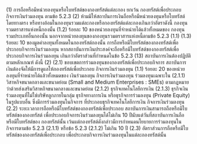 (1) การถือหรือมีหน่วยลงทุนหรือใบทรัสต์ของกองทรัสต์แต่ละกอง ยกเว้น
กองทรัสต์เพื่อประกอบกิจการเงินร่วมลงทุน ตามข้อ 5.2.3 (2)
ห้ามมิให้สถาบันการเงินถือหรือมีหน่วยลงทุนหรือใบทรัสต์ โดยทางตรง
หรือทางอ้อมในกองทุนรวมแต่ละกองหรือกองทรัสต์แต่ละกองเกินกว่าอัตราดังนี้
กองทุนรวมตราสารแห่งหนี้กองนั้น
(1.2) ร้อยละ 10 ของหน่วยลงทุนที่จำหน่ายได้แล้วทั้งหมดของ
กองทุนรวมประเภทอื่นกองนั้น นอกจากหน่วยลงทุนของกองทุนรวมตราสารแห่งหนี้ตามข้อ 5.2.3 (1.1)
(1.3) ร้อยละ 10 ของมูลค่าลงทุนทั้งหมดในกองทรัสต์กองนั้น
การถือหรือมีใบทรัสต์ของกองทรัสต์เพื่อประกอบกิจการเงินร่วมลงทุน
หากสถาบันการเงินประสงค์จะถือหรือมีใบทรัสต์ของกองทรัสต์เพื่อ
ประกอบกิจการเงินร่วมลงทุน เกินกว่าอัตราส่วนที่กำหนดในข้อ 5.2.3 (13) สถาบันการเงินต้องปฏิบัติ
ตามหลักเกณฑ์ ดังนี้
(2)
(2.1) ขอบเขตการร่วมลงทุนของกองทรัสต์เพื่อประกอบกิจการ
สถาบันการเงินต้องจัดให้มีการดูแลให้กองทรัสต์เพื่อประกอบ
กิจการเงินร่วมลงทุน
(1.1) ร้อยละ 20 ของหน่วยลงทุนที่จำหน่ายได้แล้วทั้งหมดของ
เงินร่วมลงทุน
กิจการเงินร่วมลงทุน ร่วมลงทุนเฉพาะใน
(2.1.1) วิสาหกิจขนาดกลางและขนาดย่อม (Small and
Medium Enterprises : SMEs) ตามกฎหมายว่าด้วยส่งเสริมวิสาหกิจขนาดกลางและขนาดย่อม
(2.1.2) ธุรกิจเทคโนโลยีการเงิน
(2.1.3) ธุรกิจเงินร่วมลงทุนที่ไม่ใช่บริษัทลูกภายในกลุ่ม
ธุรกิจทางการเงิน หรือธุรกิจการร่วมลงทุน (Private Equity) ในรูปแบบอื่น ซึ่งมีการร่วมลงทุนในกิจการ
ที่ประกอบธุรกิจเทคโนโลยีการเงิน
กิจการเงินร่วมลงทุน
(2.2) ระยะเวลาการถือหรือมีใบทรัสต์ของกองทรัสต์เพื่อประกอบ
สถาบันการเงินสามารถถือหรือมีใบทรัสต์ของกองทรัสต์
เพื่อประกอบกิจการเงินร่วมลงทุนได้ไม่เกิน 10 ปีนับแต่วันที่สถาบันการเงินถือหรือมีใบทรัสต์ของ
กองทรัสต์นั้น เว้นแต่กองทรัสต์ดังกล่าวมีการกําหนดนโยบายการร่วมลงทุนในกิจการตามข้อ 5.2.3
(2.1.1) หรือข้อ 5.2.3 (2.1.2) ไม่เกิน 10 ปี
(2.3) อัตราส่วนการถือหรือมีใบทรัสต์ของกองทรัสต์เพื่อประกอบ
เพื่อประกอบกิจการเงินร่วมลงทุนในแต่ละกองทรัสต์นั้น
